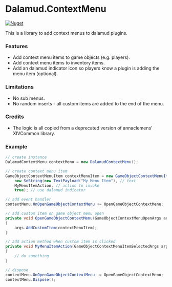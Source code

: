 # Dalamud.ContextMenu
[![Nuget](https://img.shields.io/nuget/v/Dalamud.ContextMenu)](https://www.nuget.org/packages/Dalamud.ContextMenu/)

This is a library to add context menus to dalamud plugins.

### Features
- Add context menu items to game objects (e.g. players).
- Add context menu items to inventory items.
- Add an dalamud indicator icon so players know a plugin is adding the menu item (optional).

### Limitations
- No sub menus.
- No random inserts - all custom items are added to the end of the menu.


### Credits
- The logic is all copied from a deprecated version of annaclemens' XIVCommon library.

### Example

```csharp
// create instance
DalamudContextMenu contextMenu = new DalamudContextMenu();

// create context menu item
GameObjectContextMenuItem contextMenuItem = new GameObjectContextMenuItem(
    new SeString(new TextPayload("My Menu Item"), // text
    MyMenuItemAction, // action to invoke
    true); // use dalamud indicator

// add event handler
contextMenu.OnOpenGameObjectContextMenu += OpenGameObjectContextMenu;

// add custom item on game object menu open
private void OpenGameObjectContextMenu(GameObjectContextMenuOpenArgs args)
{
    args.AddCustomItem(contextMenuItem);
}

// add action method when custom item is clicked
private void MyMenuItemAction(GameObjectContextMenuItemSelectedArgs args)
{
    // do something
}

// dispose
contextMenu.OnOpenGameObjectContextMenu -= OpenGameObjectContextMenu;
contextMenu.Dispose();
```
